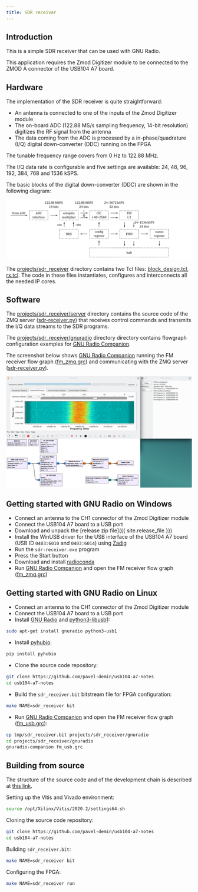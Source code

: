 ```yaml
---
title: SDR receiver
---
```


## Introduction

This is a simple SDR receiver that can be used with GNU Radio.

This application requires the Zmod Digitizer module to be connected to the ZMOD A connector of the USB104 A7 board.

## Hardware

The implementation of the SDR receiver is quite straightforward:
- An antenna is connected to one of the inputs of the Zmod Digitizer module
- The on-board ADC (122.88 MS/s sampling frequency, 14-bit resolution) digitizes the RF signal from the antenna
- The data coming from the ADC is processed by a in-phase/quadrature (I/Q) digital down-converter (DDC) running on the FPGA

The tunable frequency range covers from 0 Hz to 122.88 MHz.

The I/Q data rate is configurable and five settings are available: 24, 48, 96, 192, 384, 768 and 1536 kSPS.

The basic blocks of the digital down-converter (DDC) are shown in the following diagram:

![SDR receiver](/img/sdr-receiver.png)

The [projects/sdr_receiver](https://github.com/pavel-demin/usb104-a7-notes/tree/master/projects/sdr_receiver) directory contains two Tcl files: [block_design.tcl](https://github.com/pavel-demin/usb104-a7-notes/blob/master/projects/sdr_receiver/block_design.tcl), [rx.tcl](https://github.com/pavel-demin/usb104-a7-notes/blob/master/projects/sdr_receiver/rx.tcl). The code in these files instantiates, configures and interconnects all the needed IP cores.

## Software

The [projects/sdr_receiver/server](https://github.com/pavel-demin/usb104-a7-notes/tree/master/projects/sdr_receiver/server) directory contains the source code of the ZMQ server ([sdr-receiver.py](https://github.com/pavel-demin/usb104-a7-notes/blob/master/projects/sdr_receiver/server/sdr-receiver.py)) that receives control commands and transmits the I/Q data streams to the SDR programs.

The [projects/sdr_receiver/gnuradio](https://github.com/pavel-demin/usb104-a7-notes/tree/master/projects/sdr_receiver/gnuradio) directory directory contains flowgraph configuration examples for [GNU Radio Companion](https://wiki.gnuradio.org/index.php/GNURadioCompanion).

The screenshot below shows [GNU Radio Companion](https://wiki.gnuradio.org/index.php/GNURadioCompanion) running the FM receiver flow graph ([fm_zmq.grc](https://github.com/pavel-demin/usb104-a7-notes/tree/master/projects/sdr_receiver/gnuradio/fm_zmq.grc)) and communicating with the ZMQ server ([sdr-receiver.py](https://github.com/pavel-demin/usb104-a7-notes/blob/master/projects/sdr_receiver/server/sdr-receiver.py)).

![GNU Radio Companion](/img/sdr-receiver-fm-zmq.png)

## Getting started with GNU Radio on Windows

- Connect an antenna to the CH1 connector of the Zmod Digitizer module
- Connect the USB104 A7 board to a USB port
- Download and unpack the [release zip file]({{ site.release_file }})
- Install the WinUSB driver for the USB interface of the USB104 A7 board (USB ID `0403:6010` and `0403:6014`) using [Zadig](https://zadig.akeo.ie)
- Run the `sdr-receiver.exe` program
- Press the Start button
- Download and install [radioconda](https://github.com/ryanvolz/radioconda)
- Run [GNU Radio Companion](https://wiki.gnuradio.org/index.php/GNURadioCompanion) and open the FM receiver flow graph ([fm_zmq.grc](https://github.com/pavel-demin/usb104-a7-notes/tree/master/projects/sdr_receiver/gnuradio/fm_zmq.grc))

## Getting started with GNU Radio on Linux

- Connect an antenna to the CH1 connector of the Zmod Digitizer module
- Connect the USB104 A7 board to a USB port
- Install [GNU Radio](https://www.gnuradio.org) and [python3-libusb1](https://github.com/vpelletier/python-libusb1):
```bash
sudo apt-get install gnuradio python3-usb1
```
- Install [pyhubio](https://github.com/pavel-demin/pyhubio):
```bash
pip install pyhubio
```
- Clone the source code repository:
```bash
git clone https://github.com/pavel-demin/usb104-a7-notes
cd usb104-a7-notes
```
- Build the `sdr_receiver.bit` bitstream file for FPGA configuration:
```bash
make NAME=sdr_receiver bit
```
- Run [GNU Radio Companion](https://wiki.gnuradio.org/index.php/GNURadioCompanion) and open the FM receiver flow graph ([fm_usb.grc](https://github.com/pavel-demin/usb104-a7-notes/tree/master/projects/sdr_receiver/gnuradio/fm_usb.grc)):
```bash
cp tmp/sdr_receiver.bit projects/sdr_receiver/gnuradio
cd projects/sdr_receiver/gnuradio
gnuradio-companion fm_usb.grc
```


## Building from source

The structure of the source code and of the development chain is described at [this link](/led-blinker.md).

Setting up the Vitis and Vivado environment:
```bash
source /opt/Xilinx/Vitis/2020.2/settings64.sh
```

Cloning the source code repository:
```bash
git clone https://github.com/pavel-demin/usb104-a7-notes
cd usb104-a7-notes
```

Building `sdr_receiver.bit`:
```bash
make NAME=sdr_receiver bit
```

Configuring the FPGA:
```bash
make NAME=sdr_receiver run
```
